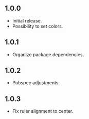 ## 1.0.0
* Initial release.
* Possibility to set colors.

## 1.0.1
* Organize package dependencies.

## 1.0.2
* Pubspec adjustments.

## 1.0.3
* Fix ruler alignment to center.